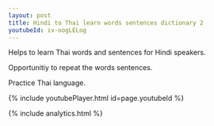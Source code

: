 ```yaml
---
layout: post
title: Hindi to Thai learn words sentences dictionary 2 
youtubeId: iv-oogLELog
---
```

 
 
Helps to learn Thai words and sentences for Hindi speakers.

Opportunitiy to repeat the words sentences. 

Practice Thai language. 
 
{% include youtubePlayer.html id=page.youtubeId %}
 
 
{% include analytics.html %}